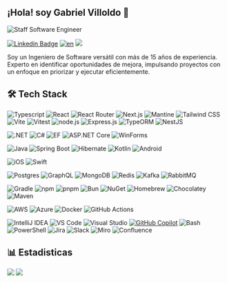 ## ¡Hola! soy Gabriel Villoldo 🤝
![Staff Software Engineer](https://readme-typing-svg.demolab.com/?lines=Staff+Software+Engineer;Open-Source+Contributor;Home+Automation+Enthusiast&height=20&vCenter=true)

[![Linkedin Badge](https://img.shields.io/badge/-LinkedIn-0077B5?style=flat&logo=Linkedin&logoColor=white&link=https://www.linkedin.com/in/gabrielvilloldo/)](https://www.linkedin.com/in/gabrielvilloldo/) [![en](https://img.shields.io/badge/English-yellow.svg)](https://github.com/gvillo/gvillo/blob/main/README.md) ![](https://komarev.com/ghpvc/?username=gvillo&color=blue)

Soy un Ingeniero de Software versátil con más de 15 años de experiencia. Experto en identificar oportunidades de mejora, impulsando proyectos con un enfoque en priorizar y ejecutar eficientemente.

## 🛠️ Tech Stack

![Typescript](https://img.shields.io/badge/-Typescript-ffdd19?style=flat&logoColor=white&logo=typescript&color=3178C6)
![React](https://img.shields.io/badge/React-20232A?logo=react&logoColor=61DAFB)
![React Router](https://img.shields.io/badge/React%20Router-CA4245?logo=react-router&logoColor=white)
![Next.js](https://img.shields.io/badge/Next.js-black?logo=next.js&logoColor=white)
![Mantine](https://img.shields.io/badge/Mantine-6F2CAC?logo=mantine&logoColor=white)
![Tailwind CSS](https://img.shields.io/badge/Tailwind%20CSS-38B2AC?logo=tailwind-css&logoColor=white)
![Vite](https://img.shields.io/badge/Vite-646CFF?logo=vite&logoColor=fff)
![Vitest](https://img.shields.io/badge/Vitest-6E9F18?logo=vitest&logoColor=fff)
![node.js](https://img.shields.io/badge/node.js-339933.svg?logo=node.js&logoColor=white)
![Express.js](https://img.shields.io/badge/Express.js-%23404d59.svg?logo=express&logoColor=%2361DAFB)
![TypeORM](https://img.shields.io/badge/TypeORM-FE0803?logo=typeorm&logoColor=fff)
![NestJS](https://img.shields.io/badge/NestJS-E0234E.svg?logo=nestjs&logoColor=white)

![.NET](https://img.shields.io/badge/.NET-512BD4.svg?logo=.net&logoColor=white)
![C#](https://custom-icon-badges.demolab.com/badge/C%23-%23239120.svg?logo=cshrp&logoColor=white)
![EF](https://img.shields.io/badge/EF-512BD4?logo=.net&logoColor=white)
![ASP.NET Core](https://img.shields.io/badge/ASP.NET_Core-512BD4?logo=.net&logoColor=white)
![WinForms](https://img.shields.io/badge/WinForms-5C2D91?logo=.net&logoColor=white)

![Java](https://img.shields.io/badge/Java-%23ED8B00.svg?logo=openjdk&logoColor=white)
![Spring Boot](https://img.shields.io/badge/Spring%20Boot-6DB33F.svg?logo=spring-boot&logoColor=white)
![Hibernate](https://img.shields.io/badge/Hibernate-59666C?logo=hibernate&logoColor=white)
![Kotlin](https://img.shields.io/badge/Kotlin-%237F52FF.svg?logo=kotlin&logoColor=white)
![Android](https://img.shields.io/badge/Android-3DDC84?logo=android&logoColor=white)

![iOS](https://img.shields.io/badge/iOS-000000?logo=ios&logoColor=white)
![Swift](https://img.shields.io/badge/Swift-FA7343?logo=swift&logoColor=white)

![Postgres](https://img.shields.io/badge/Postgres-4479A1?logo=postgresql&logoColor=white)
![GraphQL](https://img.shields.io/badge/GraphQL-E10098?logo=graphql&logoColor=white)
![MongoDB](https://img.shields.io/badge/MongoDB-47A248?logo=mongodb&logoColor=white)
![Redis](https://img.shields.io/badge/Redis-DC382D?logo=redis&logoColor=white)
![Kafka](https://img.shields.io/badge/Kafka-231F20?logo=apache-kafka&logoColor=white)
![RabbitMQ](https://img.shields.io/badge/RabbitMQ-FF6600?logo=rabbitmq&logoColor=white)

![Gradle](https://img.shields.io/badge/Gradle-02303A.svg?logo=gradle&logoColor=white)
![npm](https://img.shields.io/badge/npm-CB3837.svg?logo=npm&logoColor=white)
![pnpm](https://img.shields.io/badge/pnpm-14B3C3.svg?logo=pnpm&logoColor=white)
![Bun](https://img.shields.io/badge/Bun-000?logo=bun&logoColor=fff)
![NuGet](https://img.shields.io/badge/NuGet-004880.svg?logo=nuget&logoColor=white)
![Homebrew](https://img.shields.io/badge/Homebrew-FBB040?logo=homebrew&logoColor=fff)
![Chocolatey](https://img.shields.io/badge/Chocolatey-80B5E3?logo=chocolatey&logoColor=fff)
![Maven](https://img.shields.io/badge/Maven-C71A36.svg?logo=apache-maven&logoColor=white)

![AWS](https://img.shields.io/badge/AWS-%23FF9900.svg?logo=amazon-web-services&logoColor=white)
![Azure](https://custom-icon-badges.demolab.com/badge/Azure-0089D6?logo=msazure&logoColor=white)
![Docker](https://img.shields.io/badge/-Docker-1090D1?style=flat&logoColor=white&logo=docker)
![GitHub Actions](https://img.shields.io/badge/GitHub_Actions-2088FF?logo=github-actions&logoColor=white)

![IntelliJ IDEA](https://img.shields.io/badge/IntelliJ%20IDEA-000000.svg?logo=intellij-idea&logoColor=white) ![VS Code](https://custom-icon-badges.demolab.com/badge/Visual%20Studio%20Code-0078d7.svg?logo=vsc&logoColor=white) ![Visual Studio](https://custom-icon-badges.demolab.com/badge/Visual%20Studio-5C2D91.svg?&logo=visual-studio&logoColor=white)  [![GitHub Copilot](https://img.shields.io/badge/GitHub%20Copilot-000?logo=githubcopilot&logoColor=fff)](#) ![Bash](https://img.shields.io/badge/Bash-4EAA25.svg?logo=gnu-bash&logoColor=white) ![PowerShell](https://img.shields.io/badge/PowerShell-5391FE.svg?logo=powershell&logoColor=white)
![Jira](https://img.shields.io/badge/Jira-0052CC?logo=jira&logoColor=fff) ![Slack](https://img.shields.io/badge/Slack-4A154B?logo=slack&logoColor=fff) ![Miro](https://img.shields.io/badge/Miro-050038?logo=miro&logoColor=fff) ![Confluence](https://img.shields.io/badge/Confluence-172B4D?logo=confluence&logoColor=fff)

## 📊 Estadisticas

<picture>
  <source
    srcset="https://github-readme-stats-rouge-six-99.vercel.app/api/top-langs/?username=gvillo&layout=compact&theme=dark&langs_count=8&count_private=true&locale=es"
    media="(prefers-color-scheme: dark)"
  />
  <source
    srcset="https://github-readme-stats-rouge-six-99.vercel.app/api/top-langs/?username=gvillo&layout=compact&theme=default&langs_count=8&count_private=true&locale=es"
    media="(prefers-color-scheme: light), (prefers-color-scheme: no-preference)"
  />
  <img src="https://github-readme-stats-rouge-six-99.vercel.app/api/top-langs/?username=gvillo&layout=compact&theme=default&langs_count=8&count_private=true&locale=es" />
</picture>

<picture>
  <source
    srcset="https://github-readme-stats-rouge-six-99.vercel.app/api?username=gvillo&theme=dark&rank_icon=github&show_icons=true&locale=es"
    media="(prefers-color-scheme: dark)"
  />
  <source
    srcset="https://github-readme-stats-rouge-six-99.vercel.app/api?username=gvillo&theme=default&rank_icon=github&show_icons=true&locale=es"
    media="(prefers-color-scheme: light), (prefers-color-scheme: no-preference)"
  />
  <img src="https://github-readme-stats-rouge-six-99.vercel.app/api?username=gvillo&theme=default&rank_icon=github&show_icons=true&locale=es" />
</picture>
